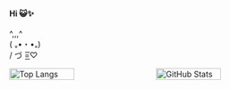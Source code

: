 <h4>Hi 😺✨</h4>

<span>^,,,^</span><br>
<span>( ₌•・•₌)</span><br>
<span>/ づ =͟͟͞͞♡</span>


<div style="display: flex; justify-content: space-between;">
  
  <img src="https://github-readme-stats.vercel.app/api/top-langs/?username=seo2&nanuraghazra&layout=compact" alt="Top Langs" style="width: 48%;"/>
  
  <img src="https://github-readme-stats.vercel.app/api?username=seo2n&show_icons=true&theme=radical" alt="GitHub Stats" style="width: 48%;"/>

</div>
